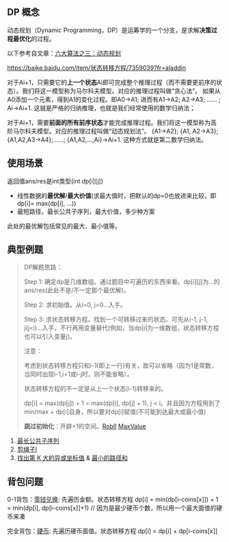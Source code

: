 ## DP 概念

动态规划（Dynamic Programming，DP）是运筹学的一个分支，是求解**决策过程最优化**的过程。

以下参考自文章：[六大算法之三：动态规划](https://blog.csdn.net/zw6161080123/article/details/80639932)

https://baike.baidu.com/item/状态转移方程/7359039?fr=aladdin

对于Ai+1，只需要它的**上一个状态**Ai即可完成整个推理过程（而不需要更前序的状态）。我们将这一模型称为马尔科夫模型。对应的推理过程叫做“贪心法”。
如果从A0添加一个元素，得到A1的变化过程。即A0->A1; 进而有A1->A2; A2->A3; …… ; Ai->Ai+1. 这就是严格的归纳推理，也就是我们经常使用的数学归纳法；

对于Ai+1，需要**前面的所有前序状态**才能完成推理过程。我们将这一模型称为高阶马尔科夫模型。对应的推理过程叫做“动态规划法”。
{A1->A2}; {A1, A2->A3}; {A1,A2,A3->A4};……; {A1,A2,...,Ai}->Ai+1. 这种方式就是第二数学归纳法。

## 使用场景

返回值ans/res是int类型(int dp[i][j])

- 线性数据的**最优解**/**最大价值**(求最大值时，把默认的dp=0也放进来比较，即dp[i]= max(dp[i], ...))
- 最短路径，最长公共子序列，最大价值，多少种方案

此处的最优解包括常见的最大、最小值等。

## 典型例题

> DP解题思路：
> 
> Step 1: 确定dp是几维数组。通过题目中可遍历的东西来看。dp[i][j]为...的ans/res(此处不是/不一定那个最优解)。
>  
> Step 2: 求初始值。从i=0, j=0...入手。
> 
> Step 3: 求状态转移方程。找到一个可转移过来的状态。可先从i-1, j-1, j(j<i)...入手，不行再用变量替代(例如，当dp[i]为一维数组，状态转移方程也可以引入变量j)。
> 
> 注意：
>
> 考虑到状态转移方程只和i-1(即上一行)有关，故可以省略（因为1是常数，当同时出现i-1,i+1或i-j时，则不能省略）。
> 
> 状态转移方程的不一定是从上一个状态(i-1)转移来的。
> 
> dp[i] = max(dp[j]) + 1 = max(dp[i], dp[j] + 1), j < i。并且因为方程用到了min/max + dp[i]自身，所以要对dp[i]赋值(不可能到达最大或最小值)
> 
> **跳过初始化**：开辟+1的空间。[RobII](./medium/RobII.java) [MaxValue](./medium/MaxValue.java)


1. [最长公共子序列](./LongestCommonSubsequence.java)
2. [剪绳子I](./CuttingRope.java)
3. [找出第 K 大的异或坐标值](../daily/leetcode/KthLargestValue.java) & [最小的路径和](../daily/nowcoder/MinPathSum.java)

## 背包问题

0-1背包：[零钱兑换](./medium/CoinChange.java): 先遍历金额。状态转移方程 dp[i] = min(dp[i-coins[x]]) + 1 = min(dp[i], dp[i-coins[x]]+1) // 因为是最少硬币个数，所以用一个最大面值的硬币来凑

完全背包：[硬币](./medium/WaysToChange.java): 先遍历硬币面值。状态转移方程 dp[i] = dp[i] + dp[i-coins[x]]